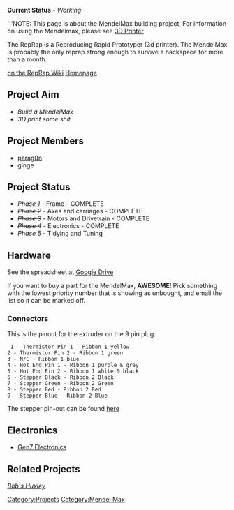 <onlyinclude>**Current Status** - *Working*</onlyinclude>

'''NOTE: This page is about the MendelMax building project. For
information on using the Mendelmax, please see [3D
Printer](3D_Printer "wikilink")

The RepRap is a Reproducing Rapid Prototyper (3d printer). The MendelMax
is probably the only reprap strong enough to survive a hackspace for
more than a month.

[on the RepRap Wiki](http://reprap.org/wiki/MendelMax%7CMendelMax)
[Homepage](http://mendelmax.com/tikiwiki/tiki-index.php?page=MendelMax%7CMendelMax)

Project Aim
-----------

-   *Build a MendelMax*
-   *3D print some shit*

Project Members
---------------

-   [parag0n](user:parag0n "wikilink")
-   ginge

Project Status
--------------

-   *<s>Phase 1</s>* - Frame - COMPLETE
-   *<s>Phase 2</s>* - Axes and carriages - COMPLETE
-   *<s>Phase 3</s>* - Motors and Drivetrain - COMPLETE
-   *<s>Phase 4</s>* - Electronics - COMPLETE
-   *Phase 5* - Tidying and Tuning

Hardware
--------

See the spreadsheet at [Google
Drive](https://docs.google.com/spreadsheet/ccc?key=0Ap7wXl4KaZ0XdDU2ZGxVQVVDbVZRdndIZWsweE55ekE)

If you want to buy a part for the MendelMax, **AWESOME**! Pick something
with the lowest priority number that is showing as unbought, and email
the list so it can be marked off.

### Connectors

This is the pinout for the extruder on the 9 pin plug.

     1 - Thermistor Pin 1 - Ribbon 1 yellow
    2 - Thermistor Pin 2 - Ribbon 1 green
    3 - N/C - Ribbon 1 blue
    4 - Hot End Pin 1 - Ribbon 1 purple & grey
    5 - Hot End Pin 2 - Ribbon 1 white & black
    6 - Stepper Black - Ribbon 2 Black
    7 - Stepper Green - Ribbon 2 Green
    8 - Stepper Red - Ribbon 2 Red
    9 - Stepper Blue - Ribbon 2 Blue

The stepper pin-out can be found
[here](http://www.emakershop.com/browse/listing?l=269)

Electronics
-----------

-   [Gen7 Electronics](RepRap_Mendelmax/Gen7 "wikilink")

Related Projects
----------------

*[Bob's Huxley](RepRap_Huxley "wikilink")*

[Category:Projects](Category:Projects "wikilink") [Category:Mendel
Max](Category:Mendel_Max "wikilink")